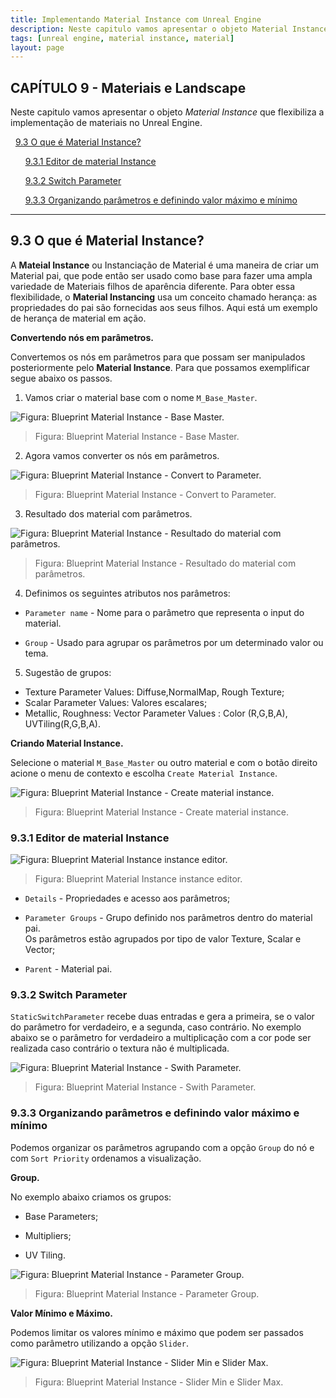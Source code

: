 ```yaml
---
title: Implementando Material Instance com Unreal Engine
description: Neste capitulo vamos apresentar o objeto Material Instance que flexibiliza a implementação de materiais no Unreal Engine.
tags: [unreal engine, material instance, material]
layout: page
---
```



<a name="8"></a>
## CAPÍTULO 9 - Materiais e Landscape

Neste capitulo vamos apresentar o objeto *Material Instance* que flexibiliza a implementação de materiais no Unreal Engine.

&nbsp;&nbsp;[9.3 O que é Material Instance?](#9.3)

&nbsp;&nbsp;&nbsp;&nbsp;&nbsp;&nbsp;[9.3.1 Editor de material Instance](#9.3.1)

&nbsp;&nbsp;&nbsp;&nbsp;&nbsp;&nbsp;[9.3.2 Switch Parameter](#9.3.2)

&nbsp;&nbsp;&nbsp;&nbsp;&nbsp;&nbsp;[9.3.3 Organizando parâmetros e definindo valor máximo e mínimo](#9.3.3)

***

<a name="9.3"></a>
## 9.3 O que é Material Instance?
A **Mateial Instance** ou Instanciação de Material é uma maneira de criar um Material pai, que pode então ser usado como base para fazer uma ampla variedade de Materiais filhos de aparência diferente. Para obter essa flexibilidade, o **Material Instancing** usa um conceito chamado herança: as propriedades do pai são fornecidas aos seus filhos. Aqui está um exemplo de herança de material em ação.

**Convertendo nós em parâmetros.**

Convertemos os nós em parâmetros para que possam ser manipulados posteriormente pelo **Material Instance**. Para que possamos exemplificar segue abaixo os passos.

1. Vamos criar o material base com o nome `M_Base_Master`.     

  ![Figura: Blueprint Material Instance - Base Master.](imagens/materiais/unreal_engine_base_master.webp "Figura: Blueprint Material Instance - Base Master.")     

  > Figura: Blueprint Material Instance - Base Master.

2. Agora vamos converter os nós em parâmetros.     

  ![Figura: Blueprint Material Instance - Convert to Parameter.](imagens/materiais/unreal_engine_material_convert_parameter.webp "Figura: Blueprint Material Instance - Convert to Parameter.")   

  > Figura: Blueprint Material Instance - Convert to Parameter.

3. Resultado dos material com parâmetros.

  ![Figura: Blueprint Material Instance -  Resultado do material com parâmetros.](imagens/materiais/unreal_engine_base_master_with_parameter.webp "Figura: Blueprint Material Instance -  Resultado do material com parâmetros.")     

  > Figura: Blueprint Material Instance -  Resultado do material com parâmetros.

4. Definimos os seguintes atributos nos parâmetros:

  - `Parameter name` - Nome para o parâmetro que representa o input do material.

  - `Group` - Usado para agrupar os parâmetros por um determinado valor ou tema.        

5.  Sugestão de grupos:

  - Texture Parameter Values: Diffuse,NormalMap, Rough Texture;
  - Scalar Parameter Values:  Valores escalares;
  - Metallic, Roughness: Vector Parameter Values : Color (R,G,B,A), UVTiling(R,G,B,A).

**Criando Material Instance.**

Selecione o material `M_Base_Master` ou outro material e com o botão direito acione o menu de contexto e escolha `Create Material Instance`.     

![Figura: Blueprint Material Instance - Create material instance.](imagens/materiais/unreal_engine_material_create_material_instance.webp "Figura: Blueprint Material Instance - Create material instance.")   

> Figura: Blueprint Material Instance - Create material instance.

<a name="9.3.1"></a>
### 9.3.1 Editor de material Instance

![Figura: Blueprint Material Instance instance editor.](imagens/materiais/unreal_engine_material_instance_editor.webp "Figura: Blueprint Material Instance instance editor.")  

> Figura: Blueprint Material Instance instance editor.

- `Details` - Propriedades e acesso aos parâmetros;

- `Parameter Groups` - Grupo definido nos parâmetros dentro do material pai.      
  Os parâmetros estão agrupados por tipo de valor Texture, Scalar e Vector;

- `Parent` - Material pai.

<a name="9.3.2"></a>
### 9.3.2 Switch Parameter
`StaticSwitchParameter` recebe duas entradas e gera a primeira, se o valor do parâmetro for verdadeiro, e a segunda, caso contrário. No exemplo abaixo se o parâmetro for verdadeiro a multiplicação com a cor pode ser realizada caso contrário o textura não é multiplicada.

![Figura: Blueprint Material Instance - Swith Parameter.](imagens/materiais/unreal_engine_material_switch_parameter.webp "Figura: Blueprint Material Instance - Swith Parameter.")

> Figura: Blueprint Material Instance - Swith Parameter.

<a name="9.3.3"></a>
### 9.3.3 Organizando parâmetros e definindo valor máximo e mínimo
Podemos organizar os parâmetros agrupando com a opção `Group` do nó e com `Sort Priority` ordenamos a visualização.

**Group.**

No exemplo abaixo criamos os grupos:

- Base Parameters;

- Multipliers;

- UV Tiling.

![Figura: Blueprint Material Instance - Parameter Group.](imagens/materiais/unreal_engine_material_parameter_group.webp "Figura: Blueprint Material Instance - Parameter Group.")     

> Figura: Blueprint Material Instance - Parameter Group.

**Valor Mínimo e Máximo.**

Podemos limitar os valores mínimo e máximo que podem ser passados como parâmetro utilizando a opção `Slider`.

![Figura: Blueprint Material Instance - Slider Min e Slider Max.](imagens/materiais/unreal_engine_material_slider_min_max.webp "Figura: Blueprint Material Instance - Slider Min e Slider Max.")

> Figura: Blueprint Material Instance - Slider Min e Slider Max.
